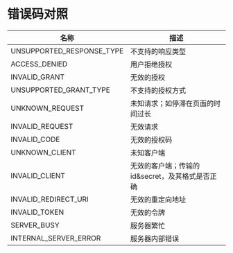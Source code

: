 # 错误码对照

| 名称 | 描述 |
| ---- | ---- |
| UNSUPPORTED_RESPONSE_TYPE | 不支持的响应类型  |
| ACCESS_DENIED | 用户拒绝授权 |
| INVALID_GRANT | 无效的授权 |
| UNSUPPORTED_GRANT_TYPE | 不支持的授权方式 |
| UNKNOWN_REQUEST | 未知请求；如停滞在页面的时间过长 |
| INVALID_REQUEST | 无效请求 |
| INVALID_CODE | 无效的授权码 |
| UNKNOWN_CLIENT | 未知客户端 |
| INVALID_CLIENT | 无效的客户端；传输的id&secret，及其格式是否正确 |
| INVALID_REDIRECT_URI | 无效的重定向地址 |
| INVALID_TOKEN | 无效的令牌 |
| SERVER_BUSY | 服务器繁忙 |
| INTERNAL_SERVER_ERROR | 服务器内部错误 |
